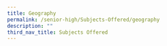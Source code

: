 ```yaml
---
title: Geography
permalink: /senior-high/Subjects-Offered/geography
description: ""
third_nav_title: Subjects Offered
---
```

